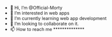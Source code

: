 - 👋 Hi, I’m @Official-Morty
- 👀 I’m interested in web apps
- 🌱 I’m currently learning web app development
- 💞️ I’m looking to collaborate on it.
- 📫 How to reach me **************

<!---
Official-Morty/Official-Morty is a ✨ special ✨ repository because its `README.md` (this file) appears on your GitHub profile.
You can click the Preview link to take a look at your changes.
--->

